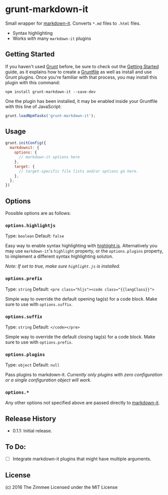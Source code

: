 # grunt-markdown-it

Small wrapper for [markdown-it](https://github.com/markdown-it/markdown-it). Converts `*.md` files to `.html` files.

- Syntax highlighting
- Works with many `markdown-it` plugins

## Getting Started

If you haven't used [Grunt](http://gruntjs.com/) before, be sure to check out the [Getting Started](http://gruntjs.com/getting-started) guide, as it explains how to create a [Gruntfile](http://gruntjs.com/sample-gruntfile) as well as install and use Grunt plugins. Once you're familiar with that process, you may install this plugin with this command:

```shell
npm install grunt-markdown-it --save-dev
```

One the plugin has been installed, it may be enabled inside your Gruntfile with this line of JavaScript:

```js
grunt.loadNpmTasks('grunt-markdown-it');
```

## Usage

```js
grunt.initConfig({
  markdownit: {
    options: {
      // markdown-it options here
    },
    target: {
      // target-specific file lists and/or options go here.
    },
  },
})
```

## Options

Possible options are as follows:

### `options.highlightjs`
Type: `boolean` Default: `false`

Easy way to enable syntax highlighting with [highlight.js](highlightjs.org/). Alternatively you may use `markdown-it`'s `highlight` property, or the `options.plugins` property, to implement a different syntax highlighting soluton.

_Note: If set to true, make sure `highlight.js` is installed._

### `options.prefix`
Type: `string` Default: `<pre class="hljs"><code class="{{langClass}}">`

Simple way to override the default opening tag(s) for a code block. Make sure to use with `options.suffix`.

### `options.suffix`
Type: `string` Default: `</code></pre>`

Simple way to override the default closing tag(s) for a code block. Make sure to use with `options.prefix`.

### `options.plugins`
Type: `object` Default: `null`

Pass plugins to markdown-it. _Currently only plugins with zero configuration or a single configuration object will work._

### `options.*`

Any other options not specified above are passed directly to [markdown-it](https://github.com/markdown-it/markdown-it).

## Release History

- 0.1.1: Initial release.

## To Do:

- [ ] Integrate markdown-it plugins that might have multiple arguments.

## License

(c) 2016 The Zimmee
Licensed under the MIT License
